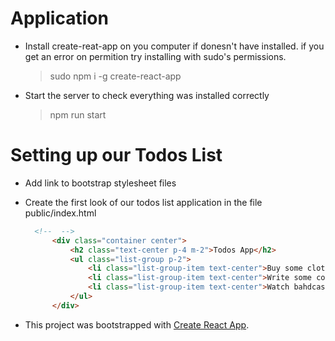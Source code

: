 
# Application

- Install create-reat-app on you computer if donesn't have installed. if you get an error on permition try installing with sudo's permissions.

    > sudo npm i -g create-react-app

- Start the server to check everything was installed correctly

    > npm run start

# Setting up our Todos List

- Add link to bootstrap stylesheet files

- Create the first look of our todos list application in the file public/index.html

  ```html
	<!--  -->
		<div class="container center">
			<h2 class="text-center p-4 m-2">Todos App</h2>
			<ul class="list-group p-2">
				<li class="list-group-item text-center">Buy some clothes</li>
				<li class="list-group-item text-center">Write some code</li>
				<li class="list-group-item text-center">Watch bahdcasts</li>
			</ul>
		</div>
  ```

- This project was bootstrapped with [Create React App](https://github.com/facebook/create-react-app).

